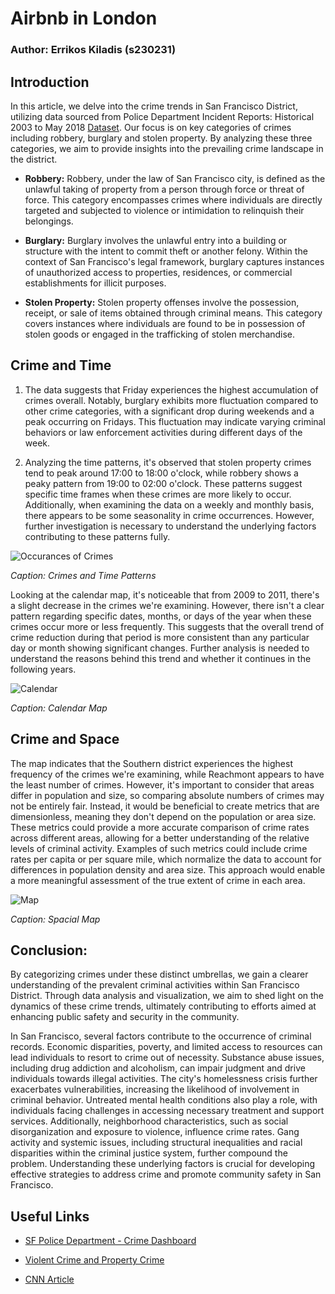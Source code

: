 # Airbnb in London

### Author: Errikos Kiladis (s230231)

## Introduction

In this article, we delve into the crime trends in San Francisco District, utilizing data sourced from Police Department Incident Reports: Historical 2003 to May 2018 [Dataset](https://data.sfgov.org/Public-Safety/Police-Department-Incident-Reports-Historical-2003/tmnf-yvry/about_data). Our focus is on key categories of crimes including robbery, burglary and stolen property. By analyzing these three categories, we aim to provide insights into the prevailing crime landscape in the district.




- **Robbery:**
Robbery, under the law of San Francisco city, is defined as the unlawful taking of property from a person through force or threat of force. This category encompasses crimes where individuals are directly targeted and subjected to violence or intimidation to relinquish their belongings.

- **Burglary:**
Burglary involves the unlawful entry into a building or structure with the intent to commit theft or another felony. Within the context of San Francisco's legal framework, burglary captures instances of unauthorized access to properties, residences, or commercial establishments for illicit purposes.

- **Stolen Property:**
Stolen property offenses involve the possession, receipt, or sale of items obtained through criminal means. This category covers instances where individuals are found to be in possession of stolen goods or engaged in the trafficking of stolen merchandise.

## Crime and Time

1. The data suggests that Friday experiences the highest accumulation of crimes overall. Notably, burglary exhibits more fluctuation compared to other crime categories, with a significant drop during weekends and a peak occurring on Fridays. This fluctuation may indicate varying criminal behaviors or law enforcement activities during different days of the week.

2. Analyzing the time patterns, it's observed that stolen property crimes tend to peak around 17:00 to 18:00 o'clock, while robbery shows a peaky pattern from 19:00 to 02:00 o'clock. These patterns suggest specific time frames when these crimes are more likely to occur. Additionally, when examining the data on a weekly and monthly basis, there appears to be some seasonality in crime occurrences. However, further investigation is necessary to understand the underlying factors contributing to these patterns fully.

![Occurances of Crimes](Assets/occurances_of_crimes.png)

*Caption: Crimes and Time Patterns*

Looking at the calendar map, it's noticeable that from 2009 to 2011, there's a slight decrease in the crimes we're examining. However, there isn't a clear pattern regarding specific dates, months, or days of the year when these crimes occur more or less frequently. This suggests that the overall trend of crime reduction during that period is more consistent than any particular day or month showing significant changes. Further analysis is needed to understand the reasons behind this trend and whether it continues in the following years.

![Calendar](Assets/calendar.png)

*Caption: Calendar Map*

## Crime and Space

The map indicates that the Southern district experiences the highest frequency of the crimes we're examining, while Reachmont appears to have the least number of crimes. However, it's important to consider that areas differ in population and size, so comparing absolute numbers of crimes may not be entirely fair. Instead, it would be beneficial to create metrics that are dimensionless, meaning they don't depend on the population or area size. These metrics could provide a more accurate comparison of crime rates across different areas, allowing for a better understanding of the relative levels of criminal activity. Examples of such metrics could include crime rates per capita or per square mile, which normalize the data to account for differences in population density and area size. This approach would enable a more meaningful assessment of the true extent of crime in each area.

![Map](Assets/map_2.png)

*Caption: Spacial Map*

## Conclusion:

By categorizing crimes under these distinct umbrellas, we gain a clearer understanding of the prevalent criminal activities within San Francisco District. Through data analysis and visualization, we aim to shed light on the dynamics of these crime trends, ultimately contributing to efforts aimed at enhancing public safety and security in the community.

In San Francisco, several factors contribute to the occurrence of criminal records. Economic disparities, poverty, and limited access to resources can lead individuals to resort to crime out of necessity. Substance abuse issues, including drug addiction and alcoholism, can impair judgment and drive individuals towards illegal activities. The city's homelessness crisis further exacerbates vulnerabilities, increasing the likelihood of involvement in criminal behavior. Untreated mental health conditions also play a role, with individuals facing challenges in accessing necessary treatment and support services. Additionally, neighborhood characteristics, such as social disorganization and exposure to violence, influence crime rates. Gang activity and systemic issues, including structural inequalities and racial disparities within the criminal justice system, further compound the problem. Understanding these underlying factors is crucial for developing effective strategies to address crime and promote community safety in San Francisco.

## Useful Links

- [SF Police Department - Crime Dashboard](https://www.sanfranciscopolice.org/stay-safe/crime-data/crime-dashboard)

- [Violent Crime and Property Crime](https://sfgov.org/scorecards/public-safety/violent-crime-rate-and-property-crime-rate)

- [CNN Article](https://edition.cnn.com/2023/05/03/politics/san-francisco-crime-rate-what-matters/index.html)
